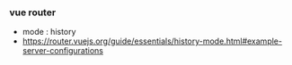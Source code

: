 ### vue router
- mode : history
- https://router.vuejs.org/guide/essentials/history-mode.html#example-server-configurations